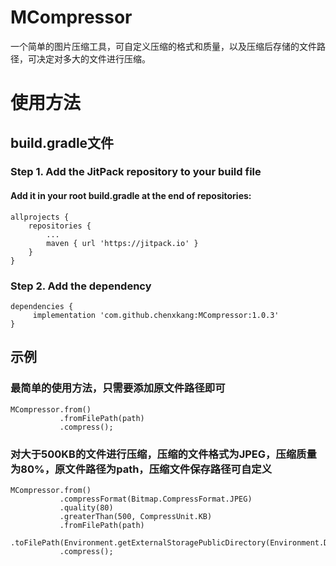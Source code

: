 # MCompressor
一个简单的图片压缩工具，可自定义压缩的格式和质量，以及压缩后存储的文件路径，可决定对多大的文件进行压缩。

# 使用方法

## build.gradle文件

### Step 1. Add the JitPack repository to your build file

#### Add it in your root build.gradle at the end of repositories:

	allprojects {
		repositories {
			...
			maven { url 'https://jitpack.io' }
		}
	}

### Step 2. Add the dependency

	dependencies {
    	 implementation 'com.github.chenxkang:MCompressor:1.0.3'
    }


## 示例

### 最简单的使用方法，只需要添加原文件路径即可

    MCompressor.from()
               .fromFilePath(path)
               .compress();

### 对大于500KB的文件进行压缩，压缩的文件格式为JPEG，压缩质量为80%，原文件路径为path，压缩文件保存路径可自定义

    MCompressor.from()
               .compressFormat(Bitmap.CompressFormat.JPEG)
               .quality(80)
               .greaterThan(500, CompressUnit.KB)
               .fromFilePath(path)
               .toFilePath(Environment.getExternalStoragePublicDirectory(Environment.DIRECTORY_PICTURES).getAbsolutePath())
               .compress();
